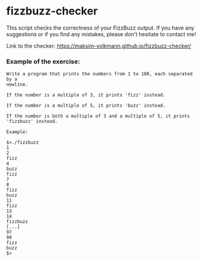 # fizzbuzz-checker
This script checks the correctness of your FizzBuzz output. If you have any suggestions or if you find any mistakes, please don't hesitate to contact me!

Link to the checker: https://maksim-volkmann.github.io/fizzbuzz-checker/

### Example of the exercise:
```
Write a program that prints the numbers from 1 to 100, each separated by a
newline.

If the number is a multiple of 3, it prints 'fizz' instead.

If the number is a multiple of 5, it prints 'buzz' instead.

If the number is both a multiple of 3 and a multiple of 5, it prints 'fizzbuzz' instead.

Example:

$>./fizzbuzz
1
2
fizz
4
buzz
fizz
7
8
fizz
buzz
11
fizz
13
14
fizzbuzz
[...]
97
98
fizz
buzz
$>
```
